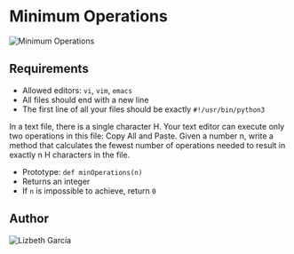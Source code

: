 # Minimum Operations
![Minimum Operations](https://media.giphy.com/media/3oKIPnAiaMCws8nOsE/giphy.gif)

## Requirements
- Allowed editors: `vi`, `vim`, `emacs`
- All files should end with a new line
- The first line of all your files should be exactly `#!/usr/bin/python3`

In a text file, there is a single character H. Your text editor can execute only two operations in this file: Copy All and Paste. Given a number n, write a method that calculates the fewest number of operations needed to result in exactly n H characters in the file.

- Prototype: `def minOperations(n)`
- Returns an integer
- If `n` is impossible to achieve, return `0`

## Author
![Lizbeth García](www.linkedin.com/in/lizzgarleb)
